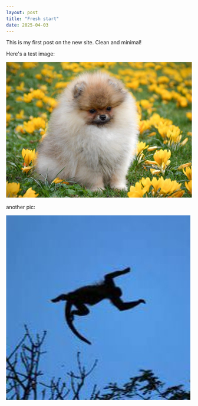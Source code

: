 ```yaml
---
layout: post
title: "Fresh start"
date: 2025-04-03
---
```


This is my first post on the new site. Clean and minimal!

Here's a test image:

![](/assets/images/dogtown%201.png)

another pic:

![](assets/images/skymonkey.jpg)


